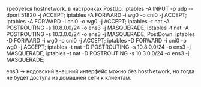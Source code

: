 требуется hostnetwork.
в настройках 
PostUp: iptables -A INPUT -p udp --dport 51820 -j ACCEPT;    iptables -A FORWARD -i wg0 -o cni0 -j ACCEPT;    iptables -A FORWARD -i cni0 -o wg0 -j ACCEPT;    iptables -t nat -A POSTROUTING -s 10.8.0.0/24 -o ens3 -j MASQUERADE;  iptables -t nat -A POSTROUTING -s 10.3.0.0/24 -o ens3 -j MASQUERADE; 
PostDown: iptables -D FORWARD -i wg0 -o cni0 -j ACCEPT;   iptables -D FORWARD -i cni0 -o wg0 -j ACCEPT;   iptables -t nat -D POSTROUTING -s 10.8.0.0/24 -o ens3 -j MASQUERADE;  iptables -t nat -D POSTROUTING -s 10.3.0.0/24 -o ens3 -j MASQUERADE;

ens3 → нодовский внешний интерфейс
можно без hostNetwork, но тогда не будет доступа из домашней сети к клиентам.